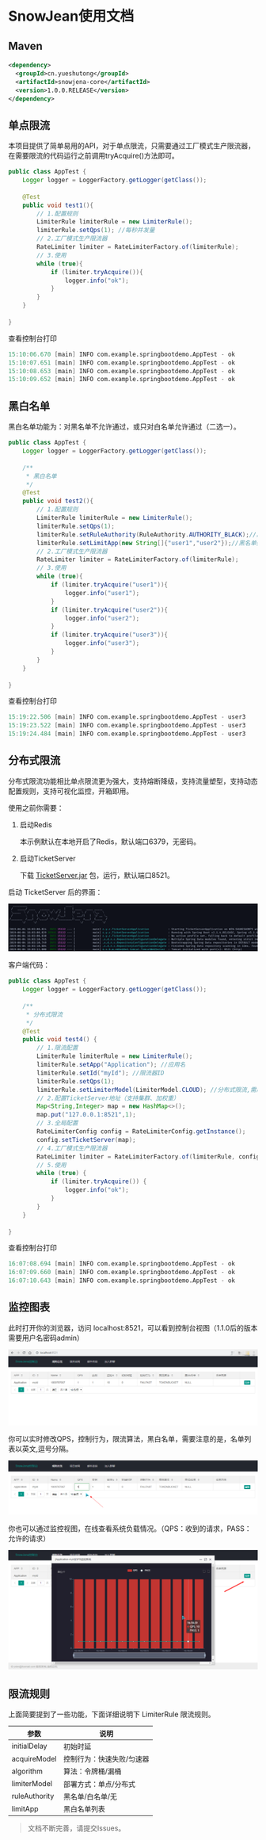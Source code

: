 # SnowJean使用文档

## Maven

```xml
<dependency>
  <groupId>cn.yueshutong</groupId>
  <artifactId>snowjena-core</artifactId>
  <version>1.0.0.RELEASE</version>
</dependency>
```

## 单点限流

本项目提供了简单易用的API，对于单点限流，只需要通过工厂模式生产限流器，在需要限流的代码运行之前调用tryAcquire()方法即可。

```java
public class AppTest {
    Logger logger = LoggerFactory.getLogger(getClass());

    @Test
    public void test1(){
        // 1.配置规则
        LimiterRule limiterRule = new LimiterRule();
        limiterRule.setQps(1); //每秒并发量
        // 2.工厂模式生产限流器
        RateLimiter limiter = RateLimiterFactory.of(limiterRule);
        // 3.使用
        while (true){
            if (limiter.tryAcquire()){
                logger.info("ok");
            }
        }
    }

}
```

查看控制台打印

```verilog
15:10:06.670 [main] INFO com.example.springbootdemo.AppTest - ok
15:10:07.651 [main] INFO com.example.springbootdemo.AppTest - ok
15:10:08.653 [main] INFO com.example.springbootdemo.AppTest - ok
15:10:09.652 [main] INFO com.example.springbootdemo.AppTest - ok
```

## 黑白名单

黑白名单功能为：对黑名单不允许通过，或只对白名单允许通过（二选一）。

```java
public class AppTest {
    Logger logger = LoggerFactory.getLogger(getClass());

    /**
     * 黑白名单
     */
    @Test
    public void test2(){
        // 1.配置规则
        LimiterRule limiterRule = new LimiterRule();
        limiterRule.setQps(1);
        limiterRule.setRuleAuthority(RuleAuthority.AUTHORITY_BLACK);//黑名单
        limiterRule.setLimitApp(new String[]{"user1","user2"});//黑名单列表
        // 2.工厂模式生产限流器
        RateLimiter limiter = RateLimiterFactory.of(limiterRule);
        // 3.使用
        while (true){
            if (limiter.tryAcquire("user1")){
                logger.info("user1");
            }
            if (limiter.tryAcquire("user2")){
                logger.info("user2");
            }
            if (limiter.tryAcquire("user3")){
                logger.info("user3");
            }
        }
    }
    
}
```

查看控制台打印

```verilog
15:19:22.506 [main] INFO com.example.springbootdemo.AppTest - user3
15:19:23.522 [main] INFO com.example.springbootdemo.AppTest - user3
15:19:24.484 [main] INFO com.example.springbootdemo.AppTest - user3
```

## 分布式限流

分布式限流功能相比单点限流更为强大，支持熔断降级，支持流量塑型，支持动态配置规则，支持可视化监控，开箱即用。 

使用之前你需要：

1. 启动Redis

   本示例默认在本地开启了Redis，默认端口6379，无密码。

2. 启动TicketServer

   下载 [TicketServer.jar](https://github.com/yueshutong/SnowJena/releases) 包，运行，默认端口8521。

启动 TicketServer 后的界面：

![1559635413548](./picture/1559635413548.png)

客户端代码：

```java
public class AppTest {
    Logger logger = LoggerFactory.getLogger(getClass());

    /**
     * 分布式限流
     */
    @Test
    public void test4() {
        // 1.限流配置
        LimiterRule limiterRule = new LimiterRule();
        limiterRule.setApp("Application"); //应用名
        limiterRule.setId("myId"); //限流器ID
        limiterRule.setQps(1);
        limiterRule.setLimiterModel(LimiterModel.CLOUD); //分布式限流,需启动TicketServer控制台
        // 2.配置TicketServer地址（支持集群、加权重）
        Map<String,Integer> map = new HashMap<>();
        map.put("127.0.0.1:8521",1);
        // 3.全局配置
        RateLimiterConfig config = RateLimiterConfig.getInstance();
        config.setTicketServer(map);
        // 4.工厂模式生产限流器
        RateLimiter limiter = RateLimiterFactory.of(limiterRule, config);
        // 5.使用
        while (true) {
            if (limiter.tryAcquire()) {
                logger.info("ok");
            }
        }
    }
        
}
```

查看控制台打印

```verilog
16:07:08.694 [main] INFO com.example.springbootdemo.AppTest - ok
16:07:09.660 [main] INFO com.example.springbootdemo.AppTest - ok
16:07:10.643 [main] INFO com.example.springbootdemo.AppTest - ok
```

## 监控图表

此时打开你的浏览器，访问 localhost:8521，可以看到控制台视图（1.1.0后的版本需要用户名密码admin）

![1559636053811](./picture/1559636053811.png)

你可以实时修改QPS，控制行为，限流算法，黑白名单，需要注意的是，名单列表以英文,逗号分隔。

![1559636229219](./picture/1559636229219.png)

你也可以通过监控视图，在线查看系统负载情况。（QPS：收到的请求，PASS：允许的请求）

![1559636333481](./picture/1559636333481.png)



## 限流规则

上面简要提到了一些功能，下面详细说明下 LimiterRule 限流规则。

| 参数          | 说明                      |
| ------------- | ------------------------- |
| initialDelay  | 初始时延                  |
| acquireModel  | 控制行为：快速失败/匀速器 |
| algorithm     | 算法：令牌桶/漏桶         |
| limiterModel  | 部署方式：单点/分布式     |
| ruleAuthority | 黑名单/白名单/无          |
| limitApp      | 黑白名单列表              |

> 文档不断完善，请提交Issues。